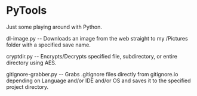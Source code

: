 PyTools
=======

Just some playing around with Python.

dl-image.py  -- Downloads an image from the web straight to my /Pictures folder with a specified save name.

cryptdir.py -- Encrypts/Decrypts specified file, subdirectory, or entire directory using AES.

gitignore-grabber.py -- Grabs .gitignore files directly from gitignore.io depending on Language and/or IDE and/or OS and saves it to the specified project directory.

